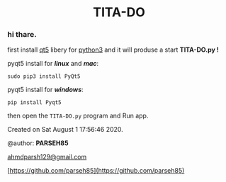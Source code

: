 <p align="center">
<h1 align="center"> TITA-DO</h1>
</p>

### hi thare.

first install [qt5](https;//www.qt.io/download) libery for [python3](https://python.org/downloads) and it will produse a start **TITA-DO.py !**

pyqt5 install for ***linux*** and ***mac***:
 
`sudo pip3 install PyQt5`

pyqt5 install for ***windows***:

`pip install Pyqt5`

then open the `TITA-DO.py` program and Run app.

Created on Sat August 1 17:56:46 2020.

@author: **PARSEH85**

[ahmdparsh129@gmail.com](mailto:ahmdparsh129@gmail.com)

[https://github.com/parseh85](https://github.com/parseh85)
